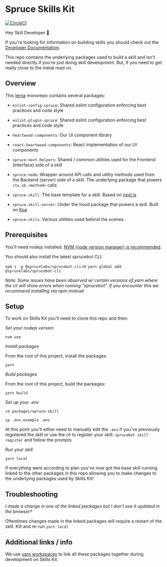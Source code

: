 # Spruce Skills Kit

[![CircleCI](https://circleci.com/gh/sprucelabsai/workspace.sprucebot-skills-kit/tree/canary.svg?style=svg)](https://circleci.com/gh/sprucelabsai/workspace.sprucebot-skills-kit/tree/canary)

Hey Skill Developer 👋.

If you're looking for information on building skills you should check out the [Developer Documentation](https://developer.spruce.ai/).

This repo contains the underlying packages used to build a skill and isn't needed directly if you're just doing skill development. But, if you need to get really close to the metal read on.

## Overview

This [lerna](https://github.com/lerna/lerna) monorepo contains several packages:

* `eslint-config-spruce`: Shared eslint configuration enforcing best practices and code style

* `eslint-plugin-spruce`: Shared eslint configuration enforcing best practices and code style

* `heartwood-components`: Our UI component library

* `react-heartwood-components`: React implementation of our UI components

* `spruce-next-helpers`: Shared / common utilities used for the Frontend (interface) side of a skill

* `spruce-node`: Wrapper around API calls and utility methods used from the Backend (server) side of a skill. The underlying package that powers `ctx.sb.<method>` calls

* `spruce-skill`: The base template for a skill. Based on [next.js](https://nextjs.org/)

* `spruce-skill-server`: Under the hood package that powers a skill. Built on [Koa](https://koajs.com/)

* `spruce-utils`: Various utilities used behind the scenes.

## Prerequisites

You'll need nodejs installed. [NVM (node version manager) is recommended](https://github.com/creationix/nvm).

You should also install the latest sprucebot CLI:

`npm i -g @sprucelabs/sprucebot-cli` or `yarn global add @sprucelabs/sprucebot-cli`

_Note: Some issues have been observed w/ certain versions of yarn where the cli will show errors when running "sprucebot". If you encounter this we recommend installing via npm instead_

## Setup

To work on Skills Kit you'll need to clone this repo and then:

*Set your nodejs version*

`nvm use`

*Install packages*

From the root of this project, install the packages:

`yarn`

*Build packages*

From the root of this project, build the packages:

`yarn build`

*Set up your .env*

`cd packages/spruce-skill`

`cp .env.example .env`

At this point you'll either need to manually edit the `.env` if you've previously registered the skill or use the cli to register your skill: `sprucebot skill register` and follow the prompts

*Run your skill*

`yarn local`

If everything went according to plan you've now got the base skill running linked to the other packages in this repo allowing you to make changes to the underlying packages used by Skills Kit!

## Troubleshooting

*I made a change in one of the linked packages but I don't see it updated in the browser?*

Oftentimes changes made in the linked packages will require a restart of the skill. Kill and re-run `yarn local`

## Additional links / info

We use [yarn workspaces](https://yarnpkg.com/lang/en/docs/workspaces/) to link all these packages together during development on Skills Kit.
